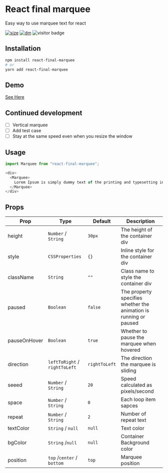 # React final marquee

Easy way to use marquee text for react

[![size](https://img.shields.io/bundlephobia/minzip/react-final-marquee.svg)](https://github.com/yuenu/react-final-marquee)
[![dm](https://img.shields.io/npm/dm/react-final-marquee.svg)](https://github.com/yuenu/react-final-marquee)
![visitor badge](https://visitor-badge.glitch.me/badge?page_id=yuenu.react-final-marquee)

## Installation

```bash
npm install react-final-marquee
# or
yarn add react-final-marquee

```

## Demo

[See Here](https://yuenu.github.io/react-final-marquee/)

## Continued development

- [ ] Vertical marquee
- [ ] Add test case
- [ ] Stay at the same speed even when you resize the window

## Usage

```js
import Marquee from "react-final-marquee";

<div>
  <Marquee>
    Lorem Ipsum is simply dummy text of the printing and typesetting industry.
  </Marquee>
</div>
```

## Props

| Prop         | Type                          | Default       | Description                                                       |
| ------------ | ----------------------------- | ------------- | ----------------------------------------------------------------- |
| height       | `Number` / `String`           | `30px`        | The height of the container div                                   |
| style        | `CSSProperties`               | `{}`          | Inline style for the container div                                |
| className    | `String`                      | `""`          | Class name to style the container div                             |
| paused       | `Boolean`                     | `false`       | The property specifies whether the animation is running or paused |
| pauseOnHover | `Boolean`                     | `true`        | Whether to pause the marquee when hovered                         |
| direction    | `leftToRight` / `rightToLeft` | `rightToLeft` | The direction the marquee is sliding                              |
| seeed        | `Number` / `String`           | `20`          | Speed calculated as pixels/second                                 |
| space        | `Number` / `String`           | `0`           | Each loop item sapces                                             |
| repeat       | `Number` / `String`           | `2`           | Number of repeat text                                             |
| textColor    | `String` / `null`             | `null`        | Text color                                                        |
| bgColor      | `String` /`null`              | `null`        | Container Background color                                        |
| position     | `top` /`center` / `bottom`    | `top`         | Marquee position                                                  |
